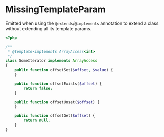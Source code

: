 # MissingTemplateParam

Emitted when using the `@extends`/`@implements` annotation to extend a class without
extending all its template params.

```php
<?php

/**
 * @template-implements ArrayAccess<int>
 */
class SomeIterator implements ArrayAccess
{
    public function offsetSet($offset, $value) {
    }

    public function offsetExists($offset) {
        return false;
    }

    public function offsetUnset($offset) {
    }

    public function offsetGet($offset) {
        return null;
    }
}
```
